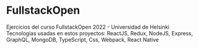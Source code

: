 # FullstackOpen
Ejercicios del curso FullstackOpen 2022 - Universidad de Helsinki
Tecnologias usadas en estos proyectos: ReactJS, Redux, NodeJS, Express, GraphQL, MongoDB, TypeScript, Css, Webpack, React Native
